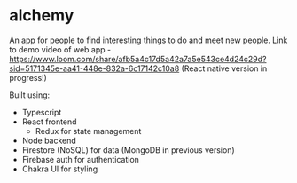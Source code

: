 # alchemy

An app for people to find interesting things to do and meet new people.
Link to demo video of web app - https://www.loom.com/share/afb5a4c17d5a42a7a5e543ce4d24c29d?sid=5171345e-aa41-448e-832a-6c17142c10a8
(React native version in progress!)

Built using:
- Typescript
- React frontend
  - Redux for state management  
- Node backend
- Firestore (NoSQL) for data (MongoDB in previous version)
- Firebase auth for authentication
- Chakra UI for styling
